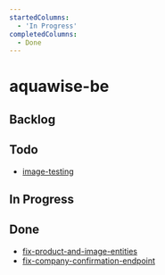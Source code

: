 ```yaml
---
startedColumns:
  - 'In Progress'
completedColumns:
  - Done
---
```


# aquawise-be

## Backlog

## Todo

- [image-testing](tasks/image-testing.md)

## In Progress

## Done

- [fix-product-and-image-entities](tasks/fix-product-and-image-entities.md)
- [fix-company-confirmation-endpoint](tasks/fix-company-confirmation-endpoint.md)

